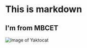 # This is markdown

## I'm from MBCET
![Image of Yaktocat](https://octodex.github.com/images/yaktocat.png)
